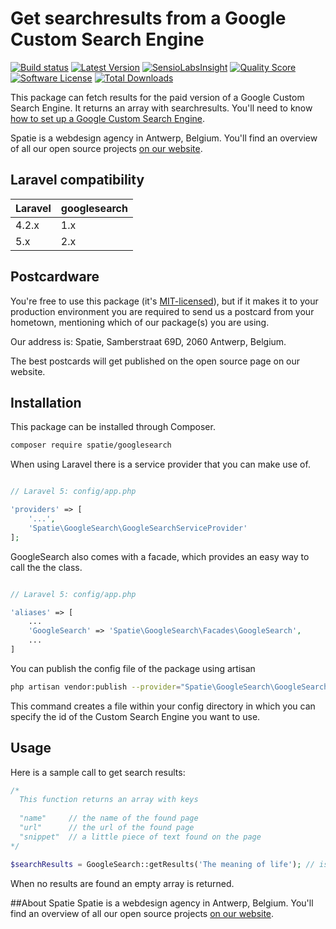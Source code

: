 # Get searchresults from a Google Custom Search Engine


[![Build status](https://img.shields.io/travis/spatie/googlesearch.svg)](https://travis-ci.org/spatie/googlesearch)
[![Latest Version](https://img.shields.io/github/release/spatie/googlesearch.svg?style=flat-square)](https://github.com/spatie/googlesearch/releases)
[![SensioLabsInsight](https://img.shields.io/sensiolabs/i/9d5bf74c-2cc0-42bd-9800-5be2c2f034b7.svg)](https://insight.sensiolabs.com/projects/9d5bf74c-2cc0-42bd-9800-5be2c2f034b7)
[![Quality Score](https://img.shields.io/scrutinizer/g/spatie/googlesearch.svg?style=flat-square)](https://scrutinizer-ci.com/g/spatie/googlesearch)
[![Software License](https://img.shields.io/badge/license-MIT-brightgreen.svg?style=flat-square)](LICENSE.md)
[![Total Downloads](https://img.shields.io/packagist/dt/spatie/googlesearch.svg?style=flat-square)](https://packagist.org/packages/spatie/googlesearch)

This package can fetch results for the paid version of a Google Custom Search Engine. It returns an array with searchresults.
You'll need to know [how to set up a Google Custom Search Engine](https://support.google.com/customsearch/answer/2630963?hl=en).

Spatie is a webdesign agency in Antwerp, Belgium. You'll find an overview of all our open source projects [on our website](https://spatie.be/opensource).

## Laravel compatibility

 Laravel  | googlesearch
:---------|:----------
 4.2.x    | 1.x
 5.x      | 2.x

## Postcardware

You're free to use this package (it's [MIT-licensed](LICENSE.md)), but if it makes it to your production environment you are required to send us a postcard from your hometown, mentioning which of our package(s) you are using.

Our address is: Spatie, Samberstraat 69D, 2060 Antwerp, Belgium.

The best postcards will get published on the open source page on our website.

## Installation

This package can be installed through Composer.

```bash
composer require spatie/googlesearch
```

When using Laravel there is a service provider that you can make use of.

```php

// Laravel 5: config/app.php

'providers' => [
    '...',
    'Spatie\GoogleSearch\GoogleSearchServiceProvider'
];
```

GoogleSearch also comes with a facade, which provides an easy way to call the the class.


```php

// Laravel 5: config/app.php

'aliases' => [
	...
	'GoogleSearch' => 'Spatie\GoogleSearch\Facades\GoogleSearch',
	...
]
```

You can publish the config file of the package using artisan

```bash
php artisan vendor:publish --provider="Spatie\GoogleSearch\GoogleSearchServiceProvider"
```

This command creates a file within your config directory in which you can specify the id of the Custom Search Engine you want to use.

## Usage

Here is a sample call to get search results:

```php
/* 
  This function returns an array with keys
  
  "name"     // the name of the found page
  "url"      // the url of the found page
  "snippet"  // a little piece of text found on the page
*/

$searchResults = GoogleSearch::getResults('The meaning of life'); // is 42
```

When no results are found an empty array is returned.

##About Spatie
Spatie is a webdesign agency in Antwerp, Belgium. You'll find an overview of all our open source projects [on our website](https://spatie.be/opensource).
